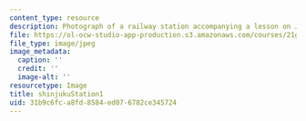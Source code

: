 ```yaml
---
content_type: resource
description: Photograph of a railway station accompanying a lesson on Japanese vocabulary.
file: https://ol-ocw-studio-app-production.s3.amazonaws.com/courses/21g-504-japanese-iv-spring-2009/31b9c6fca8fd8584ed076782ce345724_shinjukuStation1.jpg
file_type: image/jpeg
image_metadata:
  caption: ''
  credit: ''
  image-alt: ''
resourcetype: Image
title: shinjukuStation1
uid: 31b9c6fc-a8fd-8584-ed07-6782ce345724
---
```


